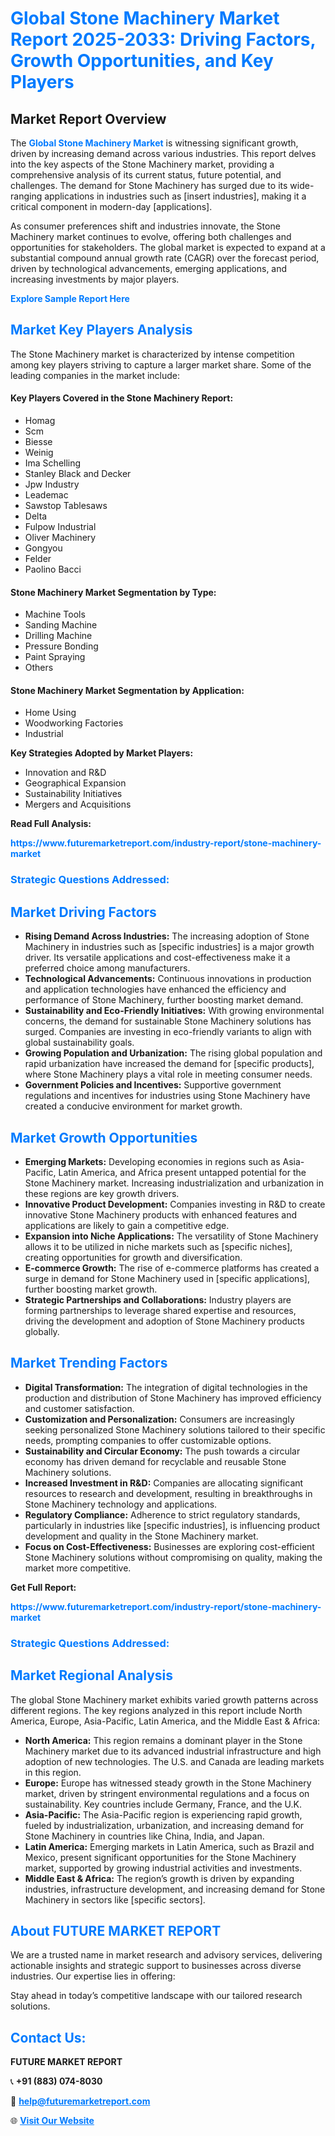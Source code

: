 <h1 style="color: #007BFF;">Global Stone Machinery Market Report 2025-2033: Driving Factors, Growth Opportunities, and Key Players</h1>

<section id="overview">
<h2>Market Report Overview</h2>
<p>The <a href="https://www.futuremarketreport.com/industry-report/stone-machinery-market" style="color: #007BFF; text-decoration: none;"><strong>Global Stone Machinery Market</strong></a> is witnessing significant growth, driven by increasing demand across various industries. This report delves into the key aspects of the Stone Machinery market, providing a comprehensive analysis of its current status, future potential, and challenges. The demand for Stone Machinery has surged due to its wide-ranging applications in industries such as [insert industries], making it a critical component in modern-day [applications].</p>
<p>As consumer preferences shift and industries innovate, the Stone Machinery market continues to evolve, offering both challenges and opportunities for stakeholders. The global market is expected to expand at a substantial compound annual growth rate (CAGR) over the forecast period, driven by technological advancements, emerging applications, and increasing investments by major players.</p>
</section>

<section id="overview">
<p><a href="https://www.futuremarketreport.com/request-sample/reportId=33896" style="color: #007BFF; text-decoration: none;"><strong>Explore Sample Report Here</strong></a></p>
</section>

<section id="key-players">
<h2 style="color: #007BFF;">Market Key Players Analysis</h2>
<p>The Stone Machinery market is characterized by intense competition among key players striving to capture a larger market share. Some of the leading companies in the market include:</p>
<h4>Key Players Covered in the Stone Machinery Report:</h4>
<ul><li>Homag</li><li>Scm</li><li>Biesse</li><li>Weinig</li><li>Ima Schelling</li><li>Stanley Black and Decker</li><li>Jpw Industry</li><li>Leademac</li><li>Sawstop Tablesaws</li><li>Delta</li><li>Fulpow Industrial</li><li>Oliver Machinery</li><li>Gongyou</li><li>Felder</li><li>Paolino Bacci</li></ul>
<h4>Stone Machinery Market Segmentation by Type:</h4>
<ul><li>Machine Tools</li><li>Sanding Machine</li><li>Drilling Machine</li><li>Pressure Bonding</li><li>Paint Spraying</li><li>Others</li></ul>

<h4>Stone Machinery Market Segmentation by Application:</h4>
<ul><li>Home Using</li><li>Woodworking Factories</li><li>Industrial</li></ul>
<p><strong>Key Strategies Adopted by Market Players:</strong></p>
<ul>
<li>Innovation and R&D</li>
<li>Geographical Expansion</li>
<li>Sustainability Initiatives</li>
<li>Mergers and Acquisitions</li>
</ul>
</section>

<section>
<p><strong>Read Full Analysis: </strong></p><a href="https://www.futuremarketreport.com/industry-report/stone-machinery-market" style="color: #007BFF; text-decoration: none;"><strong>https://www.futuremarketreport.com/industry-report/stone-machinery-market</strong></a>
<h3 style="color: #007BFF;">Strategic Questions Addressed:</h3>
</section>

<section id="driving-factors">
<h2 style="color: #007BFF;">Market Driving Factors</h2>
<ul>
<li><strong>Rising Demand Across Industries:</strong> The increasing adoption of Stone Machinery in industries such as [specific industries] is a major growth driver. Its versatile applications and cost-effectiveness make it a preferred choice among manufacturers.</li>
<li><strong>Technological Advancements:</strong> Continuous innovations in production and application technologies have enhanced the efficiency and performance of Stone Machinery, further boosting market demand.</li>
<li><strong>Sustainability and Eco-Friendly Initiatives:</strong> With growing environmental concerns, the demand for sustainable Stone Machinery solutions has surged. Companies are investing in eco-friendly variants to align with global sustainability goals.</li>
<li><strong>Growing Population and Urbanization:</strong> The rising global population and rapid urbanization have increased the demand for [specific products], where Stone Machinery plays a vital role in meeting consumer needs.</li>
<li><strong>Government Policies and Incentives:</strong> Supportive government regulations and incentives for industries using Stone Machinery have created a conducive environment for market growth.</li>
</ul>
</section>

<section id="growth-opportunities">
<h2 style="color: #007BFF;">Market Growth Opportunities</h2>
<ul>
<li><strong>Emerging Markets:</strong> Developing economies in regions such as Asia-Pacific, Latin America, and Africa present untapped potential for the Stone Machinery market. Increasing industrialization and urbanization in these regions are key growth drivers.</li>
<li><strong>Innovative Product Development:</strong> Companies investing in R&D to create innovative Stone Machinery products with enhanced features and applications are likely to gain a competitive edge.</li>
<li><strong>Expansion into Niche Applications:</strong> The versatility of Stone Machinery allows it to be utilized in niche markets such as [specific niches], creating opportunities for growth and diversification.</li>
<li><strong>E-commerce Growth:</strong> The rise of e-commerce platforms has created a surge in demand for Stone Machinery used in [specific applications], further boosting market growth.</li>
<li><strong>Strategic Partnerships and Collaborations:</strong> Industry players are forming partnerships to leverage shared expertise and resources, driving the development and adoption of Stone Machinery products globally.</li>
</ul>
</section>

<section id="trending-factors">
<h2 style="color: #007BFF;">Market Trending Factors</h2>
<ul>
<li><strong>Digital Transformation:</strong> The integration of digital technologies in the production and distribution of Stone Machinery has improved efficiency and customer satisfaction.</li>
<li><strong>Customization and Personalization:</strong> Consumers are increasingly seeking personalized Stone Machinery solutions tailored to their specific needs, prompting companies to offer customizable options.</li>
<li><strong>Sustainability and Circular Economy:</strong> The push towards a circular economy has driven demand for recyclable and reusable Stone Machinery solutions.</li>
<li><strong>Increased Investment in R&D:</strong> Companies are allocating significant resources to research and development, resulting in breakthroughs in Stone Machinery technology and applications.</li>
<li><strong>Regulatory Compliance:</strong> Adherence to strict regulatory standards, particularly in industries like [specific industries], is influencing product development and quality in the Stone Machinery market.</li>
<li><strong>Focus on Cost-Effectiveness:</strong> Businesses are exploring cost-efficient Stone Machinery solutions without compromising on quality, making the market more competitive.</li>
</ul>
</section>

<section>
<p><strong>Get Full Report: </strong></p><a href="https://www.futuremarketreport.com/industry-report/stone-machinery-market" style="color: #007BFF; text-decoration: none;"><strong>https://www.futuremarketreport.com/industry-report/stone-machinery-market</strong></a>
<h3 style="color: #007BFF;">Strategic Questions Addressed:</h3>
</section>


<section id="regional-analysis">
<h2 style="color: #007BFF;">Market Regional Analysis</h2>
<p>The global Stone Machinery market exhibits varied growth patterns across different regions. The key regions analyzed in this report include North America, Europe, Asia-Pacific, Latin America, and the Middle East & Africa:</p>
<ul>
<li><strong>North America:</strong> This region remains a dominant player in the Stone Machinery market due to its advanced industrial infrastructure and high adoption of new technologies. The U.S. and Canada are leading markets in this region.</li>
<li><strong>Europe:</strong> Europe has witnessed steady growth in the Stone Machinery market, driven by stringent environmental regulations and a focus on sustainability. Key countries include Germany, France, and the U.K.</li>
<li><strong>Asia-Pacific:</strong> The Asia-Pacific region is experiencing rapid growth, fueled by industrialization, urbanization, and increasing demand for Stone Machinery in countries like China, India, and Japan.</li>
<li><strong>Latin America:</strong> Emerging markets in Latin America, such as Brazil and Mexico, present significant opportunities for the Stone Machinery market, supported by growing industrial activities and investments.</li>
<li><strong>Middle East & Africa:</strong> The region’s growth is driven by expanding industries, infrastructure development, and increasing demand for Stone Machinery in sectors like [specific sectors].</li>
</ul>
</section>

<footer>
<h2 style="color: #007BFF;">About FUTURE MARKET REPORT</h2>
<p>We are a trusted name in market research and advisory services, delivering actionable insights and strategic support to businesses across diverse industries. Our expertise lies in offering:</p>

<p>Stay ahead in today’s competitive landscape with our tailored research solutions.</p>

<h2 style="color: #007BFF;">Contact Us:</h2>
<p><strong>FUTURE MARKET REPORT</strong></p>
<p>📞 <strong>+91 (883) 074-8030</strong></p>
<p>📧 <strong><a href="mailto:help@futuremarketreport.com" style="color: #007BFF;">help@futuremarketreport.com</a></strong></p>
<p>🌐 <strong><a href="https://www.futuremarketreport.com/" style="color: #007BFF;">Visit Our Website</a></strong></p>
</footer>